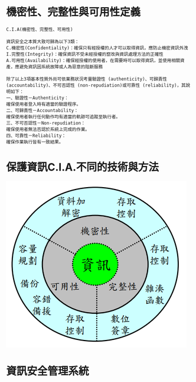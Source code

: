 # 機密性、完整性與可用性定義
```
C.I.A(機密性、完整性、可用性)

資訊安全之本質大致可歸為以下3類：
C.機密性(Confidentiality)：確保只有經授權的人才可以取得資訊，應防止機密資訊外洩
I.完整性(Integrity)：確保資訊不受未經授權的竄改與資訊處理方法的正確性
A.可用性(Availability)：確保經授權的使用者，在需要時可以取得資訊，並使用相關資產，應避免資訊因系統故障或人為惡意的阻斷服務

除了以上3項基本性質外尚可依業務狀況考量驗證性 (authenticity)、可歸責性 (accountability)、不可否認性 (non-repudiation)或可靠性 (reliability)，其說明如下：
一、驗證性－Authenticity：
確保使用者登入時有適當的驗證程序。
二、可歸責性－Accountability：
確保使用者執行任何動作均有適當的軌跡可追蹤至執行者。
三、不可否認性－Non-repudiation：
確保使用者無法否認於系統上完成的作業。
四、可靠性－Reliability：
確保作業執行皆有一致結果。
```
# 保護資訊C.I.A.不同的技術與方法
![](保護資訊C.I.A.不同的技術與方法.PNG)

# 資訊安全管理系統
